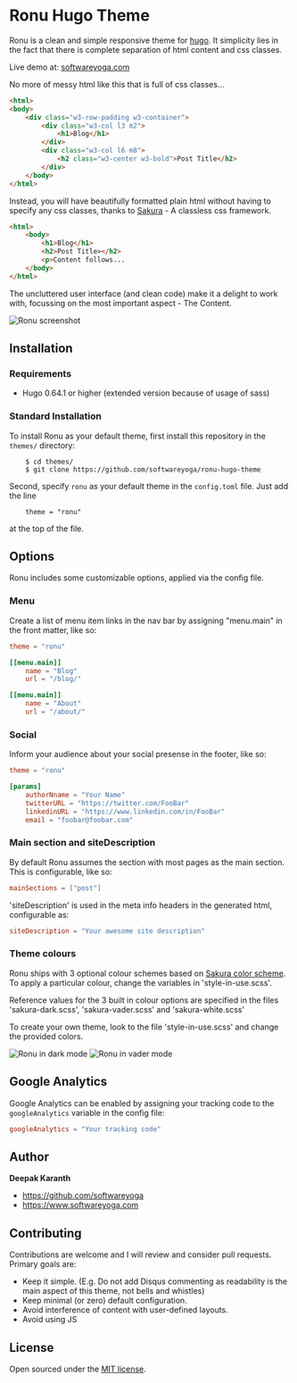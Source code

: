 # Ronu Hugo Theme
Ronu is a clean and simple responsive theme for [hugo](https://gohugo.io). It simplicity lies in the fact that there is complete separation of html content and css classes.

Live demo at: [softwareyoga.com](https://www.softwareyoga.com)

No more of messy html like this that is full of css classes...

```html
<html>
<body>
	<div class="w3-row-padding w3-container">
		<div class="w3-col l3 m2">
			<h1>Blog</h1>
		</div>
		<div class="w3-col l6 m8">
			<h2 class="w3-center w3-bold">Post Title</h2>
		</div>  
	</body>
</html>
```

Instead, you will have beautifully formatted plain html without having to specify any css classes, thanks to [Sakura](https://oxal.org/projects/sakura) - A classless css framework.

```html
<html>
	<body>
		<h1>Blog</h1>
		<h2>Post Title></h2>
		<p>Content follows...
	</body>
</html>
```

The uncluttered user interface (and clean code) make it a delight to work with, focussing on the most important aspect - The Content.

![Ronu screenshot](https://github.com/softwareyoga/ronu-hugo-theme/blob/master/images/screenshot.png)


## Installation

### Requirements

- Hugo 0.64.1 or higher (extended version because of usage of sass)

### Standard Installation

To install Ronu as your default theme, first install this repository in the `themes/` directory:

```
    $ cd themes/
    $ git clone https://github.com/softwareyoga/ronu-hugo-theme
```

Second, specify `ronu` as your default theme in the `config.toml` file. Just add the line

```
    theme = "ronu"
```

at the top of the file.


## Options

Ronu includes some customizable options, applied via the config file.


### Menu

Create a list of menu item links in the nav bar by assigning "menu.main" in the front matter, like so:

```toml
theme = "ronu"

[[menu.main]]
	name = "Blog"
	url = "/blog/"

[[menu.main]]
	name = "About"
	url = "/about/"
```

### Social
Inform your audience about your social presense in the footer, like so:

```toml
theme = "ronu"

[params]
	authorNname = "Your Name"
	twitterURL = "https://twitter.com/FooBar"
	linkedinURL = "https://www.linkedin.com/in/FooBar"
	email = "foobar@foobar.com"
```

### Main section and siteDescription

By default Ronu assumes the section with most pages as the main section. This is configurable, like so:

```toml
mainSections = ["post"]
```

'siteDescription' is used in the meta info headers in the generated html, configurable as:
```toml
siteDescription = "Your awesome site description"
```

### Theme colours

Ronu ships with 3 optional colour schemes based on [Sakura color scheme](https://github.com/oxalorg/sakura/tree/master/scss). To apply a particular colour, change the variables in 'style-in-use.scss'.

Reference values for the 3 built in colour options are specified in the files 'sakura-dark.scss', 'sakura-vader.scss' and 'sakura-white.scss'

To create your own theme, look to the file 'style-in-use.scss' and change the provided colors.

![Ronu in dark mode](https://github.com/softwareyoga/ronu-hugo-theme/blob/master/images/screenshot-dark.png)
![Ronu in vader mode](https://github.com/softwareyoga/ronu-hugo-theme/blob/master/images/screenshot-vader.png)

## Google Analytics

Google Analytics can be enabled by assigning your tracking code to the `googleAnalytics` variable in the config file:

```toml
googleAnalytics = "Your tracking code"
```

## Author
**Deepak Karanth**
- https://github.com/softwareyoga
- https://www.softwareyoga.com

## Contributing

Contributions are welcome and I will review and consider pull requests.  
Primary goals are:

- Keep it simple. (E.g. Do not add Disqus commenting as readability is the main aspect of this theme, not bells and whistles)
- Keep minimal (or zero) default configuration.
- Avoid interference of content with user-defined layouts.
- Avoid using JS

## License

Open sourced under the [MIT license](LICENSE.md).

